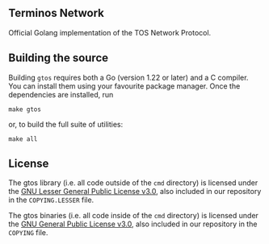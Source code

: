## Terminos Network

Official Golang implementation of the TOS Network Protocol.

## Building the source

Building `gtos` requires both a Go (version 1.22 or later) and a C compiler. You can install
them using your favourite package manager. Once the dependencies are installed, run

```shell
make gtos
```

or, to build the full suite of utilities:

```shell
make all
```

## License

The gtos library (i.e. all code outside of the `cmd` directory) is licensed under the
[GNU Lesser General Public License v3.0](https://www.gnu.org/licenses/lgpl-3.0.en.html),
also included in our repository in the `COPYING.LESSER` file.

The gtos binaries (i.e. all code inside of the `cmd` directory) is licensed under the
[GNU General Public License v3.0](https://www.gnu.org/licenses/gpl-3.0.en.html), also
included in our repository in the `COPYING` file.
